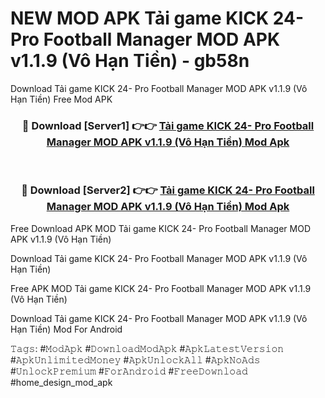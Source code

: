 # NEW MOD APK Tải game KICK 24- Pro Football Manager MOD APK v1.1.9 (Vô Hạn Tiền) - gb58n
Download Tải game KICK 24- Pro Football Manager MOD APK v1.1.9 (Vô Hạn Tiền) Free Mod APK

<div align="center">
<h3>🔴 Download [Server1] 👉👉 <a href="https://apk-comot.site?title=Tải_game_KICK_24-_Pro_Football_Manager_MOD_APK_v1.1.9_(Vô_Hạn_Tiền)">Tải game KICK 24- Pro Football Manager MOD APK v1.1.9 (Vô Hạn Tiền) Mod Apk</a></h3><br>

<h3>🔴 Download [Server2] 👉👉 <a href="https://apk-comot.site?title=Tải_game_KICK_24-_Pro_Football_Manager_MOD_APK_v1.1.9_(Vô_Hạn_Tiền)">Tải game KICK 24- Pro Football Manager MOD APK v1.1.9 (Vô Hạn Tiền) Mod Apk</a></h3>
</div>


Free Download APK MOD Tải game KICK 24- Pro Football Manager MOD APK v1.1.9 (Vô Hạn Tiền)

Download Tải game KICK 24- Pro Football Manager MOD APK v1.1.9 (Vô Hạn Tiền) 

Free APK MOD Tải game KICK 24- Pro Football Manager MOD APK v1.1.9 (Vô Hạn Tiền) 

Download Tải game KICK 24- Pro Football Manager MOD APK v1.1.9 (Vô Hạn Tiền) Mod For Android

𝚃𝚊𝚐𝚜: #𝙼𝚘𝚍𝙰𝚙𝚔 #𝙳𝚘𝚠𝚗𝚕𝚘𝚊𝚍𝙼𝚘𝚍𝙰𝚙𝚔 #𝙰𝚙𝚔𝙻𝚊𝚝𝚎𝚜𝚝𝚅𝚎𝚛𝚜𝚒𝚘𝚗 #𝙰𝚙𝚔𝚄𝚗𝚕𝚒𝚖𝚒𝚝𝚎𝚍𝙼𝚘𝚗𝚎𝚢 #𝙰𝚙𝚔𝚄𝚗𝚕𝚘𝚌𝚔𝙰𝚕𝚕 #𝙰𝚙𝚔𝙽𝚘𝙰𝚍𝚜 #𝚄𝚗𝚕𝚘𝚌𝚔𝙿𝚛𝚎𝚖𝚒𝚞𝚖 #𝙵𝚘𝚛𝙰𝚗𝚍𝚛𝚘𝚒𝚍 #𝙵𝚛𝚎𝚎𝙳𝚘𝚠𝚗𝚕𝚘𝚊𝚍 #home_design_mod_apk